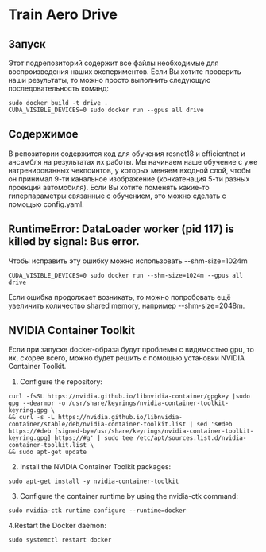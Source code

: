 # Train Aero Drive

## Запуск
Этот подрепозиторий содержит все файлы необходимые для воспроизведения наших экспериментов. Если Вы хотите проверить наши результаты, то можно просто выполнить следующую последовательность команд:
```shell
sudo docker build -t drive .
CUDA_VISIBLE_DEVICES=0 sudo docker run --gpus all drive
```
## Содержимое
В репозитории содержится код для обучения resnet18 и efficientnet и ансамбля на результатах их работы. Мы начинаем наше обучение с уже натренированных чекпоинтов, у которых меняем входной слой, чтобы он принимал 9-ти канальное изображение (конкатенация 5-ти разных проекций автомобиля). Если Вы хотите поменять какие-то гиперпараметры связанные с обучением, это можно сделать с помощью config.yaml.
## RuntimeError: DataLoader worker (pid 117) is killed by signal: Bus error.
Чтобы исправить эту ошибку можно использовать --shm-size=1024m
```shell
CUDA_VISIBLE_DEVICES=0 sudo docker run --shm-size=1024m --gpus all drive
```
Если ошибка продолжает возникать, то можно попробовать ещё увеличить количество shared memory, например --shm-size=2048m.
## NVIDIA Container Toolkit
Если при запуске docker-образа будут проблемы с видимостью gpu, то их, скорее всего, можно будет решить с помощью установки NVIDIA Container Toolkit. 
1. Configure the repository:
```shell
curl -fsSL https://nvidia.github.io/libnvidia-container/gpgkey |sudo gpg --dearmor -o /usr/share/keyrings/nvidia-container-toolkit-keyring.gpg \
&& curl -s -L https://nvidia.github.io/libnvidia-container/stable/deb/nvidia-container-toolkit.list | sed 's#deb https://#deb [signed-by=/usr/share/keyrings/nvidia-container-toolkit-keyring.gpg] https://#g' | sudo tee /etc/apt/sources.list.d/nvidia-container-toolkit.list \
&& sudo apt-get update
```
2. Install the NVIDIA Container Toolkit packages:
```shell
sudo apt-get install -y nvidia-container-toolkit
```
3. Configure the container runtime by using the nvidia-ctk command:
```shell
sudo nvidia-ctk runtime configure --runtime=docker
```
4.Restart the Docker daemon:
```shell
sudo systemctl restart docker
```
